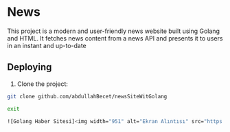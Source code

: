 # News

This project is a modern and user-friendly news website built using Golang and HTML. It fetches news content from a news API and presents it to users in an instant and up-to-date

## Deploying

1. Clone the project:

```bash
git clone github.com/abdullahBecet/newsSiteWitGolang

exit

![Golang Haber Sitesi]<img width="951" alt="Ekran Alıntısı" src="https://github.com/abdullahBecet/newsSiteWitGolang/assets/109188041/8b84aca2-ce16-4e6d-918c-8651db98c549">
